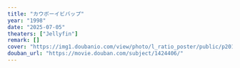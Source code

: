 ```yaml
---
title: "カウボーイビバップ"
year: "1998"
date: "2025-07-05"
theaters: ["Jellyfin"]
remark: []
cover: "https://img1.doubanio.com/view/photo/l_ratio_poster/public/p2011424828.jpg"
douban_url: "https://movie.douban.com/subject/1424406/"
---
```


